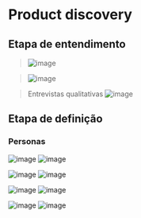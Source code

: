 # Product discovery
## Etapa de entendimento
> ![image](https://github.com/user-attachments/assets/d3d26965-f96f-48f4-968f-fc5274431071)

> ![image](https://github.com/user-attachments/assets/7eaee30c-2c83-4894-8093-49a17b1cf636)

> Entrevistas qualitativas
>  ![image](https://github.com/user-attachments/assets/150bfb59-4c3f-410b-a5d2-6b9e4f56ef81)

## Etapa de definição

### Personas
![image](https://github.com/user-attachments/assets/759a643b-1a23-4536-b673-1e26f0b885d6)
![image](https://github.com/user-attachments/assets/2a2a03c7-afa3-47f4-9cf9-ab31e6251980)

![image](https://github.com/user-attachments/assets/94651bf1-20c3-4910-9947-63df1770cf47)
![image](https://github.com/user-attachments/assets/8d737051-7e9f-44e1-9d30-0b3039ed34da)

![image](https://github.com/user-attachments/assets/8b1b9bab-6838-4c12-ad6f-7160ab7f3ad3)
![image](https://github.com/user-attachments/assets/13c921a6-cc04-4fd9-a71f-7167c455146c)

![image](https://github.com/user-attachments/assets/4512b72d-70ee-4c86-94ab-91ed50e40430)
![image](https://github.com/user-attachments/assets/19e50dae-4f2b-43a2-99ae-212a314a91c7)
